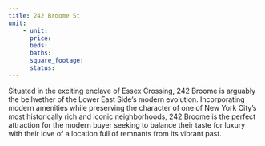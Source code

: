 ```yaml
---
title: 242 Broome St
unit:
    - unit:
      price:
      beds:
      baths:
      square_footage:
      status:
---
```


Situated in the exciting enclave of Essex Crossing, 242 Broome is arguably the bellwether of the
Lower East Side’s modern evolution. Incorporating modern amenities while preserving the character
of one of New York City’s most historically rich and iconic neighborhoods, 242 Broome is the perfect
attraction for the modern buyer seeking to balance their taste for luxury with their love of a location
full of remnants from its vibrant past.